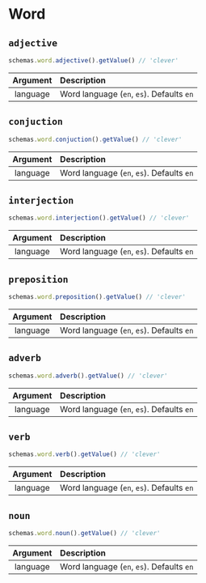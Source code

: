 # Word

## `adjective`

```js
schemas.word.adjective().getValue() // 'clever'
```

| Argument | Description                               |
| :------: | :---------------------------------------- |
| language | Word language (`en`, `es`). Defaults `en` |

## `conjuction`

```js
schemas.word.conjuction().getValue() // 'clever'
```

| Argument | Description                               |
| :------: | :---------------------------------------- |
| language | Word language (`en`, `es`). Defaults `en` |

## `interjection`

```js
schemas.word.interjection().getValue() // 'clever'
```

| Argument | Description                               |
| :------: | :---------------------------------------- |
| language | Word language (`en`, `es`). Defaults `en` |

## `preposition`

```js
schemas.word.preposition().getValue() // 'clever'
```

| Argument | Description                               |
| :------: | :---------------------------------------- |
| language | Word language (`en`, `es`). Defaults `en` |

## `adverb`

```js
schemas.word.adverb().getValue() // 'clever'
```

| Argument | Description                               |
| :------: | :---------------------------------------- |
| language | Word language (`en`, `es`). Defaults `en` |

## `verb`

```js
schemas.word.verb().getValue() // 'clever'
```

| Argument | Description                               |
| :------: | :---------------------------------------- |
| language | Word language (`en`, `es`). Defaults `en` |

## `noun`

```js
schemas.word.noun().getValue() // 'clever'
```

| Argument | Description                               |
| :------: | :---------------------------------------- |
| language | Word language (`en`, `es`). Defaults `en` |

